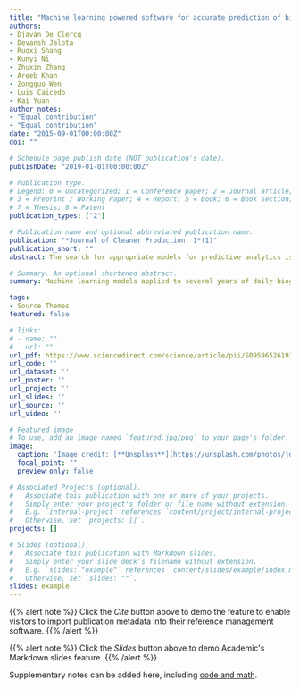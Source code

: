 ```yaml
---
title: "Machine learning powered software for accurate prediction of biogas production: A case study on industrial-scale Chinese production data"
authors:
- Djavan De Clercq
- Devansh Jalota
- Ruoxi Shang
- Kunyi Ni
- Zhuxin Zhang
- Areeb Khan
- Zongguo Wen
- Luis Caicedo
- Kai Yuan
author_notes:
- "Equal contribution"
- "Equal contribution"
date: "2015-09-01T00:00:00Z"
doi: ""

# Schedule page publish date (NOT publication's date).
publishDate: "2019-01-01T00:00:00Z"

# Publication type.
# Legend: 0 = Uncategorized; 1 = Conference paper; 2 = Journal article;
# 3 = Preprint / Working Paper; 4 = Report; 5 = Book; 6 = Book section;
# 7 = Thesis; 8 = Patent
publication_types: ["2"]

# Publication name and optional abbreviated publication name.
publication: "*Journal of Cleaner Production, 1*(1)"
publication_short: ""
abstract: The search for appropriate models for predictive analytics is currently a high priority to optimize anaerobic fermentation processes in industrial-scale biogas facilities; operational productivity could be enhanced if project operators used the latest tools in machine learning to inform decision-making. The objective of this study is to enhance biogas production in industrial facilities by designing a graphical user interface to machine learning models capable of predicting biogas output given a set of waste inputs. The methodology involved applying predictive algorithms to daily production data from two major Chinese biogas facilities in order to understand the most important inputs affecting biogas production. The machine learning models used included logistic regression, support vector machine, random forest, extreme gradient boosting, and k-nearest neighbors regression. The models were tuned and cross-validated for optimal accuracy. Our results showed that: (1) the KNN model had the highest model accuracy for the Hainan biogas facility, with an 87% accuracy on the test set; (2) municipal fecal residue, kitchen food waste, percolate, and chicken litter were inputs that maximized biogas production; (3) an online web-tool based on the machine learning models was developed to enhance the analytical capabilities of biogas project operators; (4) an online waste resource mapping tool was also developed for macro-level project location planning. This research has wide implications for biogas project operators seeking to enhance facility performance by incorporating machine learning into the analytical pipeline.

# Summary. An optional shortened abstract.
summary: Machine learning models applied to several years of daily biogas production data from Chinese projects. A user interface to the machine learning models was built with a varied stack of programming tools. The models allowed for accurate prediction of biogas production and determination of important inputs.

tags:
- Source Themes
featured: false

# links:
# - name: ""
#   url: ""
url_pdf: https://www.sciencedirect.com/science/article/pii/S095965261930037X
url_code: ''
url_dataset: ''
url_poster: ''
url_project: ''
url_slides: ''
url_source: ''
url_video: ''

# Featured image
# To use, add an image named `featured.jpg/png` to your page's folder. 
image:
  caption: 'Image credit: [**Unsplash**](https://unsplash.com/photos/jdD8gXaTZsc)'
  focal_point: ""
  preview_only: false

# Associated Projects (optional).
#   Associate this publication with one or more of your projects.
#   Simply enter your project's folder or file name without extension.
#   E.g. `internal-project` references `content/project/internal-project/index.md`.
#   Otherwise, set `projects: []`.
projects: []

# Slides (optional).
#   Associate this publication with Markdown slides.
#   Simply enter your slide deck's filename without extension.
#   E.g. `slides: "example"` references `content/slides/example/index.md`.
#   Otherwise, set `slides: ""`.
slides: example
---
```


{{% alert note %}}
Click the *Cite* button above to demo the feature to enable visitors to import publication metadata into their reference management software.
{{% /alert %}}

{{% alert note %}}
Click the *Slides* button above to demo Academic's Markdown slides feature.
{{% /alert %}}

Supplementary notes can be added here, including [code and math](https://sourcethemes.com/academic/docs/writing-markdown-latex/).
